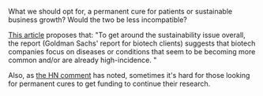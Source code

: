 What we should opt for, a permanent cure for patients or sustainable business growth? Would the two be less incompatible?

[This article](https://arstechnica.com/tech-policy/2018/04/curing-disease-not-a-sustainable-business-model-goldman-sachs-analysts-say/) proposes that: "To get around the sustainability issue overall, the report (Goldman Sachs' report for biotech clients) suggests that biotech companies focus on diseases or conditions that seem to be becoming more common and/or are already high-incidence. "

Also, as [the HN comment](https://news.ycombinator.com/item?id=27184116) has noted, sometimes it's hard for those looking for permanent cures to get funding to continue their research.

